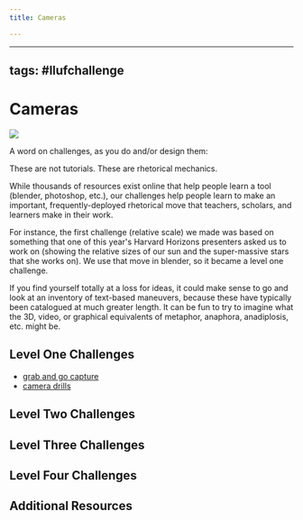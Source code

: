 ```yaml
---
title: Cameras

---
```


---
tags: #llufchallenge
---


# Cameras

![](https://i.imgur.com/XHz3NBf.png)


A word on challenges, as you do and/or design them:

These are not tutorials. These are rhetorical mechanics. 

While thousands of resources exist online that help people learn a tool (blender, photoshop, etc.), our challenges help people learn to make an important, frequently-deployed rhetorical move that teachers, scholars, and learners make in their work.

For instance, the first challenge (relative scale) we made was based on something that one of this year's Harvard Horizons presenters asked us to work on (showing the relative sizes of our sun and the super-massive stars that she works on). We use that move in blender, so it became a level one challenge. 

If you find yourself totally at a loss for ideas, it could make sense to go and look at an inventory of text-based maneuvers, because these have typically been catalogued at much greater length. It can be fun to try to imagine what the 3D, video, or graphical equivalents of metaphor, anaphora, anadiplosis, etc. might be.



## Level One Challenges 
* [grab and go capture](/_BrrvwVaSiS4GQwpaIa_9A)
* [camera drills](https://hackmd.io/Z94OkGArRBGkXIfvXiDTeQ)

## Level Two Challenges 

## Level Three Challenges 

## Level Four Challenges 

## Additional Resources